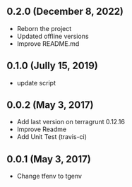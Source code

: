 ## 0.2.0 (December 8, 2022)
* Reborn the project
* Updated offline versions
* Improve README.md

## 0.1.0 (Jully 15, 2019)

* update script

## 0.0.2 (May 3, 2017)

 * Add last version on terragrunt 0.12.16
 * Improve Readme
 * Add Unit Test (travis-ci)

## 0.0.1 (May 3, 2017)

 * Change tfenv to tgenv
